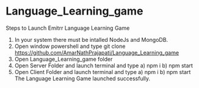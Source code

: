 # Language_Learning_game
Steps to Launch Emitrr Language Learning Game
1. In your system there must be intalled NodeJs and MongoDB.
2. Open window powershell and type
   git clone https://github.com/AmarNathPrajapati/Language_Learning_game
3. Open Language_Learning_game folder
4. Open Server Folder and launch terminal and type
   a) npm i
   b) npm start
5. Open Client Folder and launch terminal and type
   a) npm i
   b) npm start
The Language Learning Game launched successfully.

   
   
